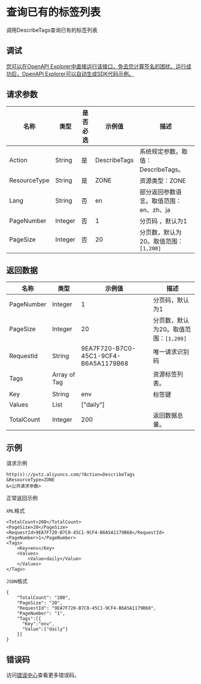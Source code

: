 # 查询已有的标签列表

调用DescribeTags查询已有的标签列表

## 调试

[您可以在OpenAPI Explorer中直接运行该接口，免去您计算签名的困扰。运行成功后，OpenAPI Explorer可以自动生成SDK代码示例。](https://api.aliyun.com/#product=pvtz&api=DescribeTags&type=RPC&version=2018-01-01)

## 请求参数

|名称|类型|是否必选|示例值|描述|
|--|--|----|---|--|
|Action|String|是|DescribeTags|系统规定参数。取值：DescribeTags。 |
|ResourceType|String|是|ZONE|资源类型：ZONE |
|Lang|String|否|en|部分返回参数语言。取值范围：en、zh、ja |
|PageNumber|Integer|否|1|分页码 ，默认为1 |
|PageSize|Integer|否|20|分页数，默认为20。取值范围：`[1,200]` |

## 返回数据

|名称|类型|示例值|描述|
|--|--|---|--|
|PageNumber|Integer|1|分页码，默认为1 |
|PageSize|Integer|20|分页数，默认为20。取值范围：`[1,200]` |
|RequestId|String|9EA7F720-B7C0-45C1-9CF4-B6A5A1179B68|唯一请求识别码 |
|Tags|Array of Tag| |资源标签列表。 |
|Key|String|env|标签键 |
|Values|List|\["daily"\]| |
|TotalCount|Integer|200|返回数据总量。 |

## 示例

请求示例

```
http(s)://pvtz.aliyuncs.com/?Action=DescribeTags
&ResourceType=ZONE
&<公共请求参数>
```

正常返回示例

`XML`格式

```
<TotalCount>200</TotalCount>
<PageSize>20</PageSize>
<RequestId>9EA7F720-B7C0-45C1-9CF4-B6A5A1179B68</RequestId>
<PageNumber>1</PageNumber>
<Tags>
    <Key>env</Key>
    <Values>
        <Value>daily</Value>
    </Values>
</Tags>
```

`JSON`格式

```
{
	"TotalCount": "200",
	"PageSize": "20",
	"RequestId": "9EA7F720-B7C0-45C1-9CF4-B6A5A1179B68",
	"PageNumber": "1",
	"Tags":[{
      "Key":"env",
      "Value":["daily"]
    }]
}
```

## 错误码

访问[错误中心](https://error-center.aliyun.com/status/product/pvtz)查看更多错误码。

